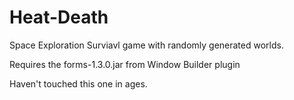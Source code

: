Heat-Death
==========
Space Exploration Surviavl game with randomly generated worlds.

Requires the forms-1.3.0.jar from Window Builder plugin

Haven't touched this one in ages.
